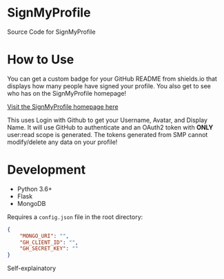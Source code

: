 # SignMyProfile
Source Code for SignMyProfile

# How to Use

You can get a custom badge for your GitHub README from shields.io that displays how many people have signed your profile. You also get to see who has on the SignMyProfile homepage!

[Visit the SignMyProfile homepage here](https://smp.maxbridgland.com)

This uses Login with Github to get your Username, Avatar, and Display Name. It will use GitHub to authenticate and an OAuth2 token with **ONLY** user:read scope is generated. The tokens generated from SMP cannot modify/delete any data on your profile!

# Development

- Python 3.6+
- Flask
- MongoDB

Requires a `config.json` file in the root directory:

```json
{
    "MONGO_URI": "",
    "GH_CLIENT_ID": "",
    "GH_SECRET_KEY": ""
}
```

Self-explainatory

